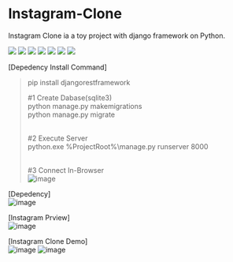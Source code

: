 # Instagram-Clone
Instagram Clone ia a toy project with django framework on Python.

<img src="https://img.shields.io/badge/django-092E20?logo=django&logoColor=white"/> <img src="https://img.shields.io/badge/SQLite-003B57?&logo=SQLite&logoColor=white"/> <img src="https://img.shields.io/badge/Bootstrapap-7952B3?logo=bootstrap&logoColor=white"/> <img src="https://img.shields.io/badge/Python-3776AB?logo=Python&logoColor=white"/> <img src="https://img.shields.io/badge/javascript-%23323330.svg?&logo=javascript&logoColor=%23F7DF1E"/> <img src="https://img.shields.io/badge/html5-%23E34F26.svg?&logo=html5&logoColor=white" /> <img src="https://img.shields.io/badge/CSS3-1572B6?logo=css3&logoColor=white"/>

[Depedency Install Command] <br/>
>  pip install djangorestframework
>
> #1 Create Dabase(sqlite3) <br/>
> python manage.py makemigrations <br/>
> python manage.py migrate <br/><br/>
>
> #2 Execute Server <br/>
> python.exe %ProjectRoot%\manage.py runserver 8000 <br/><br/>
>
> #3 Connect In-Browser <br/>
>  ![image](https://github.com/user-attachments/assets/49f71d22-cef8-4262-a805-167a6420faaa) <br/>

[Depedency] <br/>
![image](https://github.com/user-attachments/assets/d70d7f77-4a4f-42c0-8e17-238130b85709)

[Instagram Prview]<br/>
![image](https://github.com/user-attachments/assets/fc621d00-10b4-4024-a50f-fb450c74aece)<br/>

[Instagram Clone Demo]<br/>
![image](https://github.com/user-attachments/assets/515e6202-732d-4332-8a97-0e374ce3016b)
![image](https://github.com/user-attachments/assets/7e928478-c436-476c-9fc5-a85559adc687)




